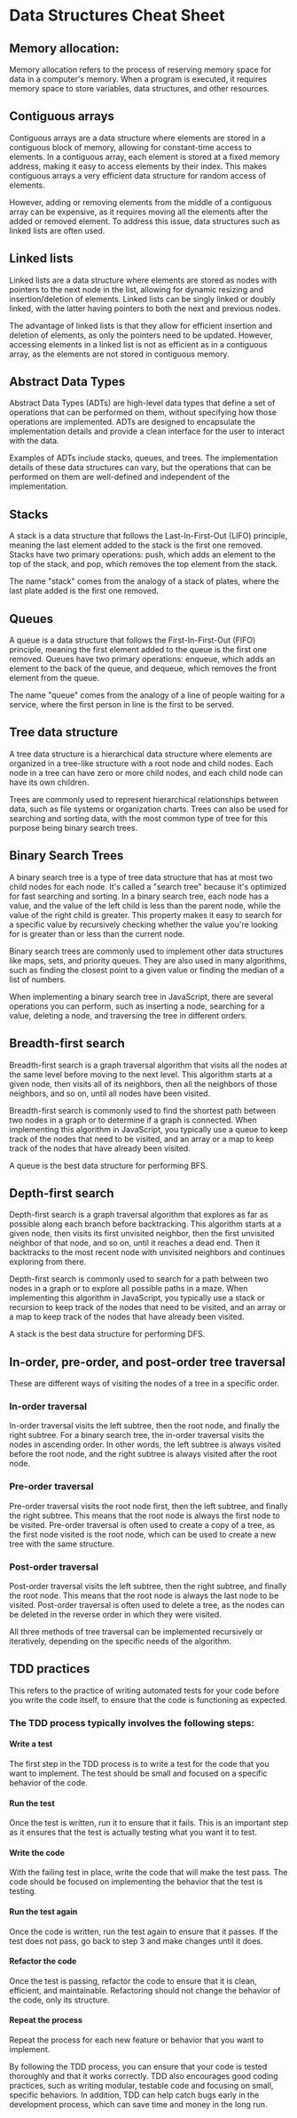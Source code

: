 # Data Structures Cheat Sheet

## Memory allocation:

Memory allocation refers to the process of reserving memory space for data in a computer's memory. When a program is executed, it requires memory space to store variables, data structures, and other resources.

## Contiguous arrays

Contiguous arrays are a data structure where elements are stored in a contiguous block of memory, allowing for constant-time access to elements. In a contiguous array, each element is stored at a fixed memory address, making it easy to access elements by their index. This makes contiguous arrays a very efficient data structure for random access of elements.

However, adding or removing elements from the middle of a contiguous array can be expensive, as it requires moving all the elements after the added or removed element. To address this issue, data structures such as linked lists are often used.

## Linked lists

Linked lists are a data structure where elements are stored as nodes with pointers to the next node in the list, allowing for dynamic resizing and insertion/deletion of elements. Linked lists can be singly linked or doubly linked, with the latter having pointers to both the next and previous nodes.

The advantage of linked lists is that they allow for efficient insertion and deletion of elements, as only the pointers need to be updated. However, accessing elements in a linked list is not as efficient as in a contiguous array, as the elements are not stored in contiguous memory.

## Abstract Data Types

Abstract Data Types (ADTs) are high-level data types that define a set of operations that can be performed on them, without specifying how those operations are implemented. ADTs are designed to encapsulate the implementation details and provide a clean interface for the user to interact with the data.

Examples of ADTs include stacks, queues, and trees. The implementation details of these data structures can vary, but the operations that can be performed on them are well-defined and independent of the implementation.

## Stacks

A stack is a data structure that follows the Last-In-First-Out (LIFO) principle, meaning the last element added to the stack is the first one removed. Stacks have two primary operations: push, which adds an element to the top of the stack, and pop, which removes the top element from the stack.

The name "stack" comes from the analogy of a stack of plates, where the last plate added is the first one removed.

## Queues

A queue is a data structure that follows the First-In-First-Out (FIFO) principle, meaning the first element added to the queue is the first one removed. Queues have two primary operations: enqueue, which adds an element to the back of the queue, and dequeue, which removes the front element from the queue.

The name "queue" comes from the analogy of a line of people waiting for a service, where the first person in line is the first to be served.

## Tree data structure

A tree data structure is a hierarchical data structure where elements are organized in a tree-like structure with a root node and child nodes. Each node in a tree can have zero or more child nodes, and each child node can have its own children.

Trees are commonly used to represent hierarchical relationships between data, such as file systems or organization charts. Trees can also be used for searching and sorting data, with the most common type of tree for this purpose being binary search trees.

## Binary Search Trees

A binary search tree is a type of tree data structure that has at most two child nodes for each node. It's called a "search tree" because it's optimized for fast searching and sorting. In a binary search tree, each node has a value, and the value of the left child is less than the parent node, while the value of the right child is greater. This property makes it easy to search for a specific value by recursively checking whether the value you're looking for is greater than or less than the current node.

Binary search trees are commonly used to implement other data structures like maps, sets, and priority queues. They are also used in many algorithms, such as finding the closest point to a given value or finding the median of a list of numbers.

When implementing a binary search tree in JavaScript, there are several operations you can perform, such as inserting a node, searching for a value, deleting a node, and traversing the tree in different orders.

## Breadth-first search

Breadth-first search is a graph traversal algorithm that visits all the nodes at the same level before moving to the next level. This algorithm starts at a given node, then visits all of its neighbors, then all the neighbors of those neighbors, and so on, until all nodes have been visited.

Breadth-first search is commonly used to find the shortest path between two nodes in a graph or to determine if a graph is connected. When implementing this algorithm in JavaScript, you typically use a queue to keep track of the nodes that need to be visited, and an array or a map to keep track of the nodes that have already been visited.

A queue is the best data structure for performing BFS.

## Depth-first search

Depth-first search is a graph traversal algorithm that explores as far as possible along each branch before backtracking. This algorithm starts at a given node, then visits its first unvisited neighbor, then the first unvisited neighbor of that node, and so on, until it reaches a dead end. Then it backtracks to the most recent node with unvisited neighbors and continues exploring from there.

Depth-first search is commonly used to search for a path between two nodes in a graph or to explore all possible paths in a maze. When implementing this algorithm in JavaScript, you typically use a stack or recursion to keep track of the nodes that need to be visited, and an array or a map to keep track of the nodes that have already been visited.

A stack is the best data structure for performing DFS.

## In-order, pre-order, and post-order tree traversal

These are different ways of visiting the nodes of a tree in a specific order.

### In-order traversal

In-order traversal visits the left subtree, then the root node, and finally the right subtree. For a binary search tree, the in-order traversal visits the nodes in ascending order. In other words, the left subtree is always visited before the root node, and the right subtree is always visited after the root node.

### Pre-order traversal

Pre-order traversal visits the root node first, then the left subtree, and finally the right subtree. This means that the root node is always the first node to be visited. Pre-order traversal is often used to create a copy of a tree, as the first node visited is the root node, which can be used to create a new tree with the same structure.

### Post-order traversal

Post-order traversal visits the left subtree, then the right subtree, and finally the root node. This means that the root node is always the last node to be visited. Post-order traversal is often used to delete a tree, as the nodes can be deleted in the reverse order in which they were visited.

All three methods of tree traversal can be implemented recursively or iteratively, depending on the specific needs of the algorithm.

## TDD practices

This refers to the practice of writing automated tests for your code before you write the code itself, to ensure that the code is functioning as expected.

### The TDD process typically involves the following steps:

#### Write a test

The first step in the TDD process is to write a test for the code that you want to implement. The test should be small and focused on a specific behavior of the code.

#### Run the test

Once the test is written, run it to ensure that it fails. This is an important step as it ensures that the test is actually testing what you want it to test.

#### Write the code

With the failing test in place, write the code that will make the test pass. The code should be focused on implementing the behavior that the test is testing.

#### Run the test again

Once the code is written, run the test again to ensure that it passes. If the test does not pass, go back to step 3 and make changes until it does.

#### Refactor the code

Once the test is passing, refactor the code to ensure that it is clean, efficient, and maintainable. Refactoring should not change the behavior of the code, only its structure.

#### Repeat the process

Repeat the process for each new feature or behavior that you want to implement.

By following the TDD process, you can ensure that your code is tested thoroughly and that it works correctly. TDD also encourages good coding practices, such as writing modular, testable code and focusing on small, specific behaviors. In addition, TDD can help catch bugs early in the development process, which can save time and money in the long run.
